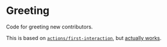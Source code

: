 Greeting
========

Code for greeting new contributors.

This is based on [`actions/first-interaction`](https://github.com/actions/first-interaction), but [actually works](https://github.com/actions/first-interaction/issues/10).
